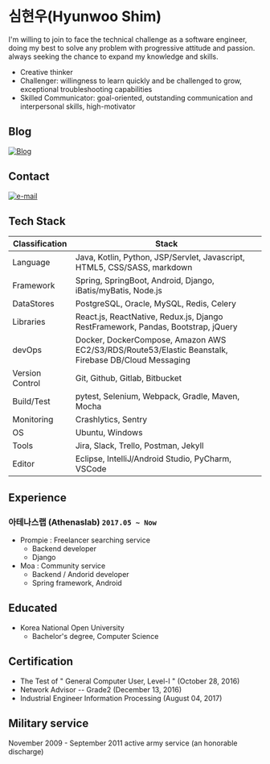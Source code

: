 # 심현우(Hyunwoo Shim)

I'm willing to join to face the technical challenge as a software engineer, doing my best to solve any problem with progressive attitude and passion. always seeking the chance to expand my knowledge and skills.

- Creative thinker
- Challenger: willingness to learn quickly and be challenged to grow, exceptional troubleshooting capabilities
- Skilled Communicator: goal-oriented, outstanding communication and interpersonal skills, high-motivator

## Blog
[![Blog](https://img.shields.io/badge/blog-active-brightgreen.svg)](https://hwshim0810.github.io/)

## Contact
[![e-mail](https://img.shields.io/badge/email-hyunwoo.shim@laziness.xyz-blue.svg)](mailto:hyunwoo.shim@laziness.xyz)

## Tech Stack
| Classification  | Stack |
| ------------- | ------------- |
| Language  | Java, Kotlin, Python, JSP/Servlet, Javascript, HTML5, CSS/SASS, markdown  |
| Framework | Spring, SpringBoot, Android, Django, iBatis/myBatis, Node.js  |
| DataStores | PostgreSQL, Oracle, MySQL, Redis, Celery |
| Libraries | React.js, ReactNative, Redux.js, Django RestFramework, Pandas, Bootstrap, jQuery  |
| devOps  | Docker, DockerCompose, Amazon AWS EC2/S3/RDS/Route53/Elastic Beanstalk, Firebase DB/Cloud Messaging  |
| Version Control | Git, Github, Gitlab, Bitbucket |
| Build/Test | pytest, Selenium, Webpack, Gradle, Maven, Mocha |
| Monitoring | Crashlytics, Sentry |
| OS | Ubuntu, Windows |
| Tools | Jira, Slack, Trello, Postman, Jekyll |
| Editor | Eclipse, IntelliJ/Android Studio, PyCharm, VSCode |

## Experience
### 아테나스랩 (Athenaslab)  `2017.05 ~ Now`
- Prompie : Freelancer searching service
  - Backend developer
  - Django
- Moa : Community service
  - Backend / Andorid developer
  - Spring framework, Android

## Educated
- Korea National Open University
  - Bachelor's degree, Computer Science
  
## Certification
- The Test of " General Computer User, Level-I " (October 28, 2016)
- Network Advisor -- Grade2 (December 13, 2016)
- Industrial Engineer Information Processing (August 04, 2017)

## Military service
November 2009 - September 2011 active army service (an honorable discharge)
